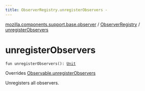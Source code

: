 ```yaml
---
title: ObserverRegistry.unregisterObservers - 
---
```


[mozilla.components.support.base.observer](../index.html) / [ObserverRegistry](index.html) / [unregisterObservers](./unregister-observers.html)

# unregisterObservers

`fun unregisterObservers(): `[`Unit`](https://kotlinlang.org/api/latest/jvm/stdlib/kotlin/-unit/index.html)

Overrides [Observable.unregisterObservers](../-observable/unregister-observers.html)

Unregisters all observers.

